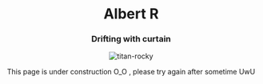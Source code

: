 <h1 align="center">Albert R</h1>
<h3 align="center">Drifting with curtain</h3>

<p align="center"> <img src="https://komarev.com/ghpvc/?username=titan-rocky&label=Profile%20views&color=0e75b6&style=flat" alt="titan-rocky" /> </p>

<div align="center">This page is under construction O_O , please try again after sometime UwU</div>
